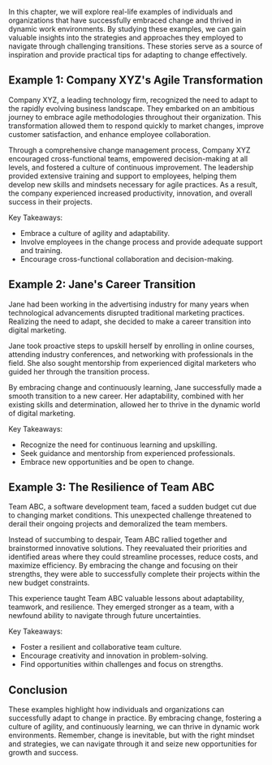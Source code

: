 
In this chapter, we will explore real-life examples of individuals and organizations that have successfully embraced change and thrived in dynamic work environments. By studying these examples, we can gain valuable insights into the strategies and approaches they employed to navigate through challenging transitions. These stories serve as a source of inspiration and provide practical tips for adapting to change effectively.

## Example 1: Company XYZ's Agile Transformation

Company XYZ, a leading technology firm, recognized the need to adapt to the rapidly evolving business landscape. They embarked on an ambitious journey to embrace agile methodologies throughout their organization. This transformation allowed them to respond quickly to market changes, improve customer satisfaction, and enhance employee collaboration.

Through a comprehensive change management process, Company XYZ encouraged cross-functional teams, empowered decision-making at all levels, and fostered a culture of continuous improvement. The leadership provided extensive training and support to employees, helping them develop new skills and mindsets necessary for agile practices. As a result, the company experienced increased productivity, innovation, and overall success in their projects.

Key Takeaways:

- Embrace a culture of agility and adaptability.
- Involve employees in the change process and provide adequate support and training.
- Encourage cross-functional collaboration and decision-making.

## Example 2: Jane's Career Transition

Jane had been working in the advertising industry for many years when technological advancements disrupted traditional marketing practices. Realizing the need to adapt, she decided to make a career transition into digital marketing.

Jane took proactive steps to upskill herself by enrolling in online courses, attending industry conferences, and networking with professionals in the field. She also sought mentorship from experienced digital marketers who guided her through the transition process.

By embracing change and continuously learning, Jane successfully made a smooth transition to a new career. Her adaptability, combined with her existing skills and determination, allowed her to thrive in the dynamic world of digital marketing.

Key Takeaways:

- Recognize the need for continuous learning and upskilling.
- Seek guidance and mentorship from experienced professionals.
- Embrace new opportunities and be open to change.

## Example 3: The Resilience of Team ABC

Team ABC, a software development team, faced a sudden budget cut due to changing market conditions. This unexpected challenge threatened to derail their ongoing projects and demoralized the team members.

Instead of succumbing to despair, Team ABC rallied together and brainstormed innovative solutions. They reevaluated their priorities and identified areas where they could streamline processes, reduce costs, and maximize efficiency. By embracing the change and focusing on their strengths, they were able to successfully complete their projects within the new budget constraints.

This experience taught Team ABC valuable lessons about adaptability, teamwork, and resilience. They emerged stronger as a team, with a newfound ability to navigate through future uncertainties.

Key Takeaways:

- Foster a resilient and collaborative team culture.
- Encourage creativity and innovation in problem-solving.
- Find opportunities within challenges and focus on strengths.

## Conclusion

These examples highlight how individuals and organizations can successfully adapt to change in practice. By embracing change, fostering a culture of agility, and continuously learning, we can thrive in dynamic work environments. Remember, change is inevitable, but with the right mindset and strategies, we can navigate through it and seize new opportunities for growth and success.
